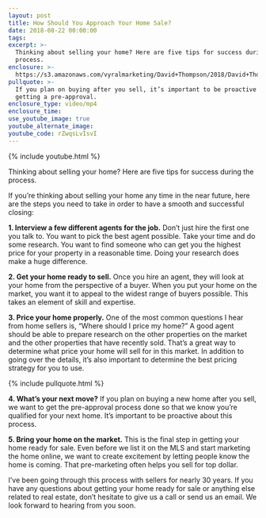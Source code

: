 ```yaml
---
layout: post
title: How Should You Approach Your Home Sale?
date: 2018-08-22 00:00:00
tags:
excerpt: >-
  Thinking about selling your home? Here are five tips for success during the
  process.
enclosure: >-
  https://s3.amazonaws.com/vyralmarketing/David+Thompson/2018/David+Thompson+and+Associates+%257C+Every+Corner+Realty-+How+Should+You+Approach+Your+Home+Sale%253F.mp4
pullquote: >-
  If you plan on buying after you sell, it’s important to be proactive by
  getting a pre-approval.
enclosure_type: video/mp4
enclosure_time:
use_youtube_image: true
youtube_alternate_image:
youtube_code: rZwqsLvIsvI
---
```


{% include youtube.html %}

Thinking about selling your home? Here are five tips for success during the process.

If you’re thinking about selling your home any time in the near future, here are the steps you need to take in order to have a smooth and successful closing:

**1. Interview a few different agents for the job.** Don’t just hire the first one you talk to. You want to pick the best agent possible. Take your time and do some research. You want to find someone who can get you the highest price for your property in a reasonable time. Doing your research does make a huge difference.

**2. Get your home ready to sell.** Once you hire an agent, they will look at your home from the perspective of a buyer. When you put your home on the market, you want it to appeal to the widest range of buyers possible. This takes an element of skill and expertise.

**3. Price your home properly.** One of the most common questions I hear from home sellers is, “Where should I price my home?” A good agent should be able to prepare research on the other properties on the market and the other properties that have recently sold. That’s a great way to determine what price your home will sell for in this market. In addition to going over the details, it’s also important to determine the best pricing strategy for you to use.

{% include pullquote.html %}

**4. What’s your next move?** If you plan on buying a new home after you sell, we want to get the pre-approval process done so that we know you’re qualified for your next home. It’s important to be proactive about this process.

**5. Bring your home on the market.** This is the final step in getting your home ready for sale. Even before we list it on the MLS and start marketing the home online, we want to create excitement by letting people know the home is coming. That pre-marketing often helps you sell for top dollar.

I’ve been going through this process with sellers for nearly 30 years. If you have any questions about getting your home ready for sale or anything else related to real estate, don’t hesitate to give us a call or send us an email. We look forward to hearing from you soon.